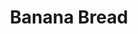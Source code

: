 ---
layout: recette
categories: [recettes]
hidden: true
lang: fr
title: Banana Bread
type: sucre
ingredients: 
  - nom: oeufs 
    qte: 2
  - nom: sucre glace
    qte: 150
    unite: gr
  - nom: farine
    qte: 250
    unite: gr
  - nom: levure
    qte: 8
    unite: gr
  - nom: bananes mûres
    qte: 2
  - nom: beurre mou
    qte: 80
    unite: gr
  - nom: lait
    qte: 40
    unite: mL
preconditions:
  - Le lait, les bananes et les oeufs doivent être à température ambiante
  - Les bananes doivent être en purée
  - Le beurre doit être pommade
  - Préchauffer le four à 160°C
etapes:
  - label: Préparation
    details:
      - Dans un saladier, tamiser 150 gr de farine avec la levure et le sucre
      - Ajouter les bananes, le beurre et le lait
      - Mélanger
      - Ajouter les oeufs un à un
      - Mélanger
      - Ajouter les 100 derniers grammes de farine
      - Mélanger
      - Beurrer et fariner le moule puis y ajouter la préparation
materiel:
  - moule à cake
cuissonMinutes: 60
cuisson: 
  - Cuire 60 minutes à 160°C
  - Vérifier que le cake est cuit avec la pointe d'un couteau
notes:
  - Plus les bananes sont mûres plus le gâteau aura le goût de banane
---